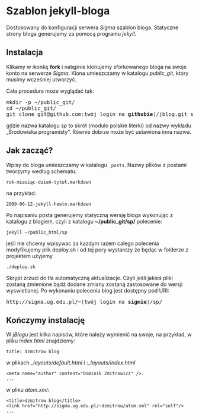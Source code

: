 # Szablon jekyll-bloga 

Dostosowany do konfiguracji serwera *Sigma* szablon bloga.
Statyczne strony bloga generujemy za pomocą programu *jekyll*.


## Instalacja

Klikamy w ikonkę **fork** i natępnie klonujemy sforkowanego bloga
na swoje konto na serwerze *Sigma*. Klona umieszczamy w katalogu
*public_git*, który musimy wcześniej utworzyć.

Cała procedura może wyglądać tak:

<pre>mkdir -p ~/public_git/
cd ~/public_git/
git clone git@github.com:twój login na <b>githubie</b>⟩/jblog.git sp
</pre>

gdzie nazwa katalogu *sp* to skrót (modulo polskie literki)
od nazwy wykładu „Środowiska programisty”.
Równie dobrze może być ustawiona inna nazwa.


## Jak zacząć?

Wpisy do bloga umieszczamy w katalogu `_posts`.
Nazwy plików z postami tworzymy według schematu:

    rok-miesiąc-dzień-tytuł.markdown

na przykład:

    2009-06-12-jekyll-howto.markdown

Po napisaniu posta generujemy statyczną wersję bloga wykonując z
katalogu z blogiem, czyli z katalogu **~/public_git/sp/** polecenie:

    jekyll ~/public_html/sp

jeśli nie chcemy wpisywac za kazdym razem calego polecenia modyfikujemy
plik deploy.sh i od tej pory wystarczy że będąc w folderze z projektem użyjemy

    ./deploy.sh

Skrypt zrzuci do tła automatyczną aktualizacje. Czyli jeśli jakieś pliki zostaną zmienione bądź dodane zmiany zostaną zastosowane do wersji wyswietlanej.
Po wykonaniu polecenia blog jest dostępny pod URI:

<pre>http://sigma.ug.edu.pl/~⟨twój login na <b>sigmie</b>⟩/sp/
</pre>

## Kończymy instalację

W *jBlogu* jest kilka napisów, które należy wymienić na swoje,
na przykład, w pliku *index.html* znajdziemy:

    title: dzmitrow blog

w plikach *_layouts/default.html* i :*_layouts/index.html*

    <meta name="author" content="Dominik Zmitrowicz" />.
    ...
 
w pliku *atom.xml*:

    <title>dzmitrow blog</title>
    <link href="http://sigma.ug.edu.pl/~dzmitrow/atom.xml" rel="self"/>
    ...


